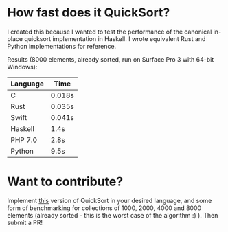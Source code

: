 # How fast does it QuickSort?

I created this because I wanted to test the performance of the canonical
in-place quicksort implementation in Haskell. I wrote equivalent Rust and Python
implementations for reference.

Results (8000 elements, already sorted, run on Surface Pro 3 with 64-bit Windows):

| Language | Time |
| --- | --- |
| C | 0.018s |
| Rust | 0.035s |
| Swift | 0.041s |
| Haskell | 1.4s |
| PHP 7.0 | 2.8s |
| Python | 9.5s |

# Want to contribute?

Implement [this](https://en.wikipedia.org/wiki/Quicksort#Lomuto_partition_scheme)
version of QuickSort in your desired language, and some form of benchmarking
for collections of 1000, 2000, 4000 and 8000 elements (already sorted - this
is the worst case of the algorithm :) ). Then submit a PR!
